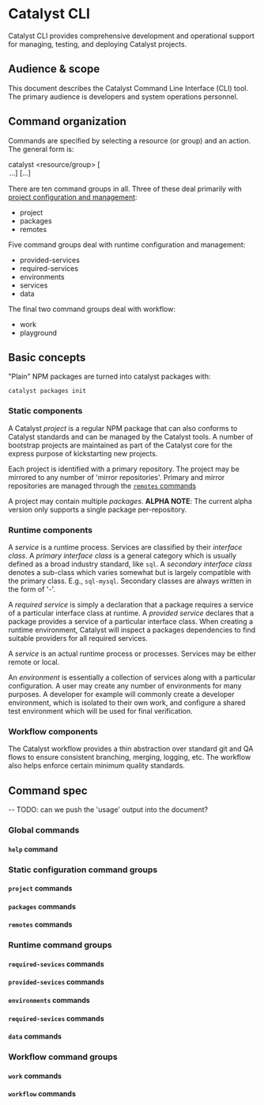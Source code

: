 # Catalyst CLI

Catalyst CLI provides comprehensive development and operational support for
managing, testing, and deploying Catalyst projects.

## Audience & scope

This document describes the Catalyst Command Line Interface (CLI) tool. The
primary audience is developers and system operations personnel.

## Command organization

Commands are specified by selecting a resource (or group) and an action. The
general form is:

  catalyst <resource/group> <action> [<option>...] [<target>...]

There are ten command groups in all. Three of these deal primarily with
[project configuration and management](#project-configuration-and-management):

* project
* packages
* remotes

Five command groups deal with runtime configuration and management:

* provided-services
* required-services
* environments
* services
* data

The final two command groups deal with workflow:

* work
* playground

## Basic concepts

"Plain" NPM packages are turned into catalyst packages with:

`catalyst packages init`

### Static components

A Catalyst _project_ is a regular NPM package that can also conforms to Catalyst
standards and can be managed by the Catalyst tools. A number of bootstrap
projects are maintained as part of the Catalyst core for the express purpose
of kickstarting new projects.

Each project is identified with a primary repository. The project may
be mirrored to any number of 'mirror repositories'. Primary and mirror
repositories are managed through the [`remotes` commands](#remotes-commands)

A project may  contain multiple _packages_. **ALPHA NOTE**: The current alpha
version only supports a single package per-repository.

### Runtime components

A _service_ is a runtime process. Services are classified by their _interface
class_. A _primary interface class_ is a general category which is usually
defined as a broad industry standard, like `sql`. A _secondary interface class_
denotes a sub-class which varies somewhat but is largely compatible with the
primary class. E.g., `sql-mysql`. Secondary classes are always written in the
form of '<primary class>-<secondary designation>'.

A _required service_ is simply a declaration that a package requires a service
of a particular interface class at runtime. A _provided service_ declares that
a package provides a service of a particular interface class. When creating a
runtime environment, Catalyst will inspect a packages dependencies to find
suitable providers for all required services.

A _service_ is an actual runtime process or processes. Services may be either
remote or local.

An _environment_ is essentially a collection of services along with a particular
configuration. A user may create any number of environments for many purposes.
A developer for example will commonly create a developer environment, which is
isolated to their own work, and configure a shared test environment which will
be used for final verification.

### Workflow components

The Catalyst workflow provides a thin abstraction over standard git and QA
flows to ensure consistent branching, merging, logging, etc. The workflow also
helps enforce certain minimum quality standards.

## Command spec

-- TODO: can we push the 'usage' output into the document?

### Global commands

#### `help` command

### Static configuration command groups

#### `project` commands

#### `packages` commands

#### `remotes` commands

### Runtime command groups

#### `required-sevices` commands

#### `provided-sevices` commands

#### `environments` commands

#### `required-sevices` commands

#### `data` commands

### Workflow command groups

#### `work` commands

#### `workflow` commands
